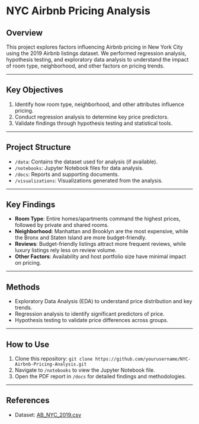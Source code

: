# NYC Airbnb Pricing Analysis

## Overview
This project explores factors influencing Airbnb pricing in New York City using the 2019 Airbnb listings dataset. We performed regression analysis, hypothesis testing, and exploratory data analysis to understand the impact of room type, neighborhood, and other factors on pricing trends.

---

## Key Objectives
1. Identify how room type, neighborhood, and other attributes influence pricing.
2. Conduct regression analysis to determine key price predictors.
3. Validate findings through hypothesis testing and statistical tools.

---

## Project Structure
- `/data`: Contains the dataset used for analysis (if available).
- `/notebooks`: Jupyter Notebook files for data analysis.
- `/docs`: Reports and supporting documents.
- `/visualizations`: Visualizations generated from the analysis.

---

## Key Findings
- **Room Type**: Entire homes/apartments command the highest prices, followed by private and shared rooms.
- **Neighborhood**: Manhattan and Brooklyn are the most expensive, while the Bronx and Staten Island are more budget-friendly.
- **Reviews**: Budget-friendly listings attract more frequent reviews, while luxury listings rely less on review volume.
- **Other Factors**: Availability and host portfolio size have minimal impact on pricing.

---

## Methods
- Exploratory Data Analysis (EDA) to understand price distribution and key trends.
- Regression analysis to identify significant predictors of price.
- Hypothesis testing to validate price differences across groups.

---

## How to Use
1. Clone this repository: `git clone https://github.com/yourusername/NYC-Airbnb-Pricing-Analysis.git`
2. Navigate to `/notebooks` to view the Jupyter Notebook file.
3. Open the PDF report in `/docs` for detailed findings and methodologies.

---

## References
- Dataset: [AB_NYC_2019.csv](https://www.kaggle.com/datasets/dgomonov/new-york-city-airbnb-open-data)
